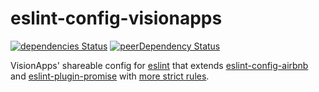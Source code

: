 # eslint-config-visionapps

[![dependencies Status](https://david-dm.org/visionappscz/eslint-config-visionapps/status.svg)](https://david-dm.org/visionappscz/eslint-config-visionapps)
[![peerDependency Status](https://david-dm.org/visionappscz/eslint-config-visionapps/peer-status.svg)](https://david-dm.org/visionappscz/eslint-config-visionapps?type=peer)

VisionApps' shareable config for [eslint](https://github.com/eslint/eslint) that extends [eslint-config-airbnb](https://github.com/airbnb/javascript/tree/master/packages/eslint-config-airbnb) and 
[eslint-plugin-promise](https://www.npmjs.com/package/eslint-plugin-promise) with
[more strict rules](./index.js).
